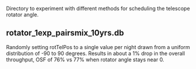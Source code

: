 
Directory to experiment with different methods for scheduling the telescope rotator angle.


## rotator_1exp_pairsmix_10yrs.db

Randomly setting rotTelPos to a single value per night drawn from a uniform distribution of -90 to 90 degrees. Results in about a 1% drop in the overall throughput, OSF of 76% vs 77% when rotator angle stays near 0. 